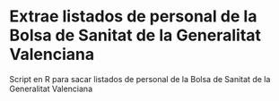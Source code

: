 # Extrae listados de personal de la Bolsa de Sanitat de la Generalitat Valenciana
Script en R para sacar listados de personal de la Bolsa de Sanitat de la Generalitat Valenciana
